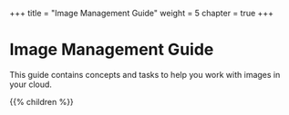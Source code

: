 +++
title = "Image Management Guide"
weight = 5
chapter = true
+++


# Image Management Guide
This guide contains concepts and tasks to help you work with images in your cloud.

{{% children %}}
